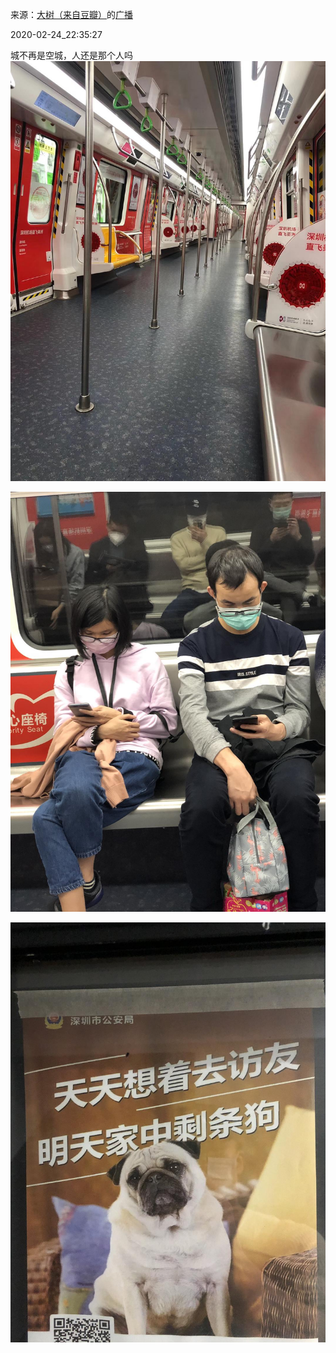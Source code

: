 来源：[大树（来自豆瓣）](https://www.douban.com/people/178716613/)的[广播](https://www.douban.com/people/178716613/status/2831430677/)


2020-02-24_22:35:27


城不再是空城，人还是那个人吗
![](./pic/2020-02-24_22:35:27-大树的广播1.jpg)  

![](./pic/2020-02-24_22:35:27-大树的广播2.jpg)  

![](./pic/2020-02-24_22:35:27-大树的广播3.jpg)  

